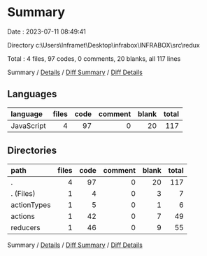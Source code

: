 # Summary

Date : 2023-07-11 08:49:41

Directory c:\\Users\\Inframet\\Desktop\\infrabox\\INFRABOX\\src\\redux

Total : 4 files, 97 codes, 0 comments, 20 blanks, all 117 lines

Summary / [Details](details.md) / [Diff Summary](diff.md) / [Diff Details](diff-details.md)

## Languages

| language   | files | code | comment | blank | total |
| :--------- | ----: | ---: | ------: | ----: | ----: |
| JavaScript |     4 |   97 |       0 |    20 |   117 |

## Directories

| path        | files | code | comment | blank | total |
| :---------- | ----: | ---: | ------: | ----: | ----: |
| .           |     4 |   97 |       0 |    20 |   117 |
| . (Files)   |     1 |    4 |       0 |     3 |     7 |
| actionTypes |     1 |    5 |       0 |     1 |     6 |
| actions     |     1 |   42 |       0 |     7 |    49 |
| reducers    |     1 |   46 |       0 |     9 |    55 |

Summary / [Details](details.md) / [Diff Summary](diff.md) / [Diff Details](diff-details.md)
